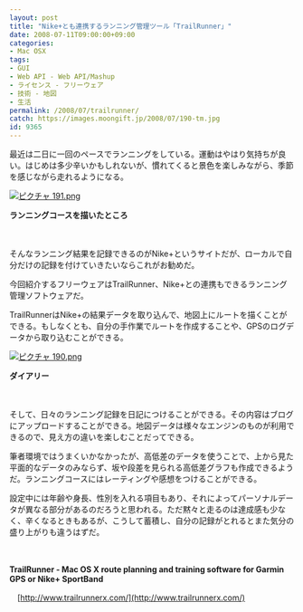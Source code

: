 ```yaml
---
layout: post
title: "Nike+とも連携するランニング管理ツール「TrailRunner」"
date: 2008-07-11T09:00:00+09:00
categories:
- Mac OSX
tags: 
- GUI
- Web API - Web API/Mashup
- ライセンス - フリーウェア
- 技術 - 地図
- 生活
permalink: /2008/07/trailrunner/
catch: https://images.moongift.jp/2008/07/190-tm.jpg
id: 9365
---
```

最近は二日に一回のペースでランニングをしている。運動はやはり気持ちが良い。はじめは多少辛いかもしれないが、慣れてくると景色を楽しみながら、季節を感じながら走れるようになる。

  

[![ピクチャ 191.png](https://images.moongift.jp/2008/07/191-tm.jpg)](https://images.moongift.jp/2008/07/191.jpg)  
  
**ランニングコースを描いたところ**

  

　

  

そんなランニング結果を記録できるのがNike+というサイトだが、ローカルで自分だけの記録を付けていきたいならこれがお勧めだ。

  

今回紹介するフリーウェアはTrailRunner、Nike+との連携もできるランニング管理ソフトウェアだ。

  
  
<!--more-->  

TrailRunnerはNike+の結果データを取り込んで、地図上にルートを描くことができる。もしなくとも、自分の手作業でルートを作成することや、GPSのログデータから取り込むことができる。

  

[![ピクチャ 190.png](https://images.moongift.jp/2008/07/190-tm.jpg)](https://images.moongift.jp/2008/07/190.jpg)  
  
**ダイアリー**

  

　

  

そして、日々のランニング記録を日記につけることができる。その内容はブログにアップロードすることができる。地図データは様々なエンジンのものが利用できるので、見え方の違いを楽しむことだってできる。

  

筆者環境ではうまくいかなかったが、高低差のデータを使うことで、上から見た平面的なデータのみならず、坂や段差を見られる高低差グラフも作成できるようだ。ランニングコースにはレーティングや感想をつけることができる。

  

設定中には年齢や身長、性別を入れる項目もあり、それによってパーソナルデータが異なる部分があるのだろうと思われる。ただ黙々と走るのは達成感も少なく、辛くなるときもあるが、こうして蓄積し、自分の記録がとれるとまた気分の盛り上がりも違うはずだ。

  

　

  

**TrailRunner - Mac OS X route planning and training software for Garmin GPS or Nike+ SportBand**  
  
　[http://www.trailrunnerx.com/](http://www.trailrunnerx.com/)

  
